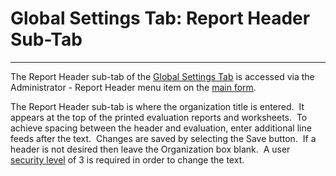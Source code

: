 # Global Settings Tab: Report Header     Sub-Tab 
---

The Report Header sub-tab of the [Global Settings Tab](<globset.md>) 
is accessed via the Administrator - Report Header menu item on the
[main form](<7jjr.md>).

The Report Header sub-tab is where the organization title is entered.&nbsp; It 
appears at the top of the printed evaluation reports and worksheets.&nbsp; To 
achieve spacing between the header and evaluation, enter additional line feeds 
after the text.&nbsp; Changes are saved by selecting the Save button.&nbsp; If a 
header is not desired then leave the Organization box blank.&nbsp; A user
[security level](<7gj4.md>) of 3 is required in order to change 
the text.
